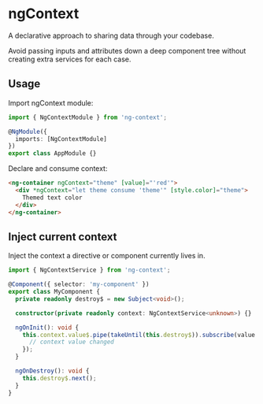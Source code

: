 # ngContext

A declarative approach to sharing data through your codebase.

Avoid passing inputs and attributes down a deep component tree without
creating extra services for each case.

## Usage

Import ngContext module:

```typescript
import { NgContextModule } from 'ng-context';

@NgModule({
  imports: [NgContextModule]
})
export class AppModule {}
```

Declare and consume context:

```html
<ng-container ngContext="theme" [value]="'red'">
  <div *ngContext="let theme consume 'theme'" [style.color]="theme">
    Themed text color
  </div>
</ng-container>
```

## Inject current context

Inject the context a directive or component currently lives in.

```typescript
import { NgContextService } from 'ng-context';

@Component({ selector: 'my-component' })
export class MyComponent {
  private readonly destroy$ = new Subject<void>();

  constructor(private readonly context: NgContextService<unknown>) {}

  ngOnInit(): void {
    this.context.value$.pipe(takeUntil(this.destroy$)).subscribe(value => {
      // context value changed
    });
  }

  ngOnDestroy(): void {
    this.destroy$.next();
  }
}
```
